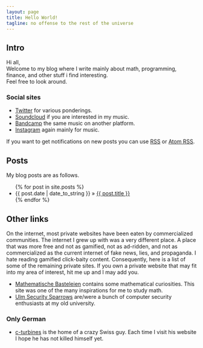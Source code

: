 ```yaml
---
layout: page
title: Hello World!
tagline: no offense to the rest of the universe
---
```


## Intro

Hi all,  
Welcome to my blog where I write mainly about math, programming,
finance, and other stuff i find interesting.  
Feel free to look around.

### Social sites
- [Twitter](https://twitter.com/bananabunny6) for various ponderings.
- [Soundcloud](https://soundcloud.com/uftah/) if you are interested in my music.
- [Bandcamp](https://uftah.bandcamp.com/) the same music on another platform.
- [Instagram](https://www.instagram.com/uftah.music/) again mainly for music.

If you want to get notifications on new posts you can use
[RSS](http://hkopp.github.io/rss.xml) or [Atom
RSS](http://hkopp.github.io/atom.xml).

## Posts
My blog posts are as follows.

<ul class="posts">
  {% for post in site.posts %}
    <li><span>{{ post.date | date_to_string }}</span> &raquo; <a href="{{ BASE_PATH }}{{ post.url }}">{{ post.title }}</a></li>
  {% endfor %}
</ul>

## Other links

On the internet, most private websites have been eaten by commercialized
communities. The internet I grew up with was a very different place. A
place that was more free and not as gamified, not as ad-ridden, and
not as commercialized as the current internet of fake news, lies, and
propaganda. I hate reading gamified click-baity content.
Consequently, here is a list of some of the remaining private sites.
If you own a private website that may fit into my area of interest, hit
me up and I may add you.

- [Mathematische Basteleien](http://mathematische-basteleien.de/)
  contains some mathematical curiosities. This site was one of the
  many inspirations for me to study math.
- [Ulm Security Sparrows](https://uss.informatik.uni-ulm.de/)
  are/were a bunch of computer security enthusiasts at my
  old university.

### Only German

- [c-turbines](http://www.c-turbines.ch) is the home of a crazy Swiss
  guy. Each time I visit his website I hope he has not killed himself
  yet.
